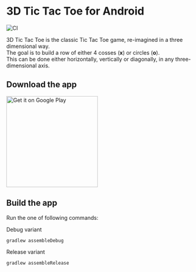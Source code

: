 # 3D Tic Tac Toe for Android

![CI](https://github.com/kremi151/3D-Tic-Tac-Toe-for-Android/workflows/CI/badge.svg)

3D Tic Tac Toe is the classic Tic Tac Toe game, re-imagined in a three dimensional way.  
The goal is to build a row of either 4 cosses (**x**) or circles (**o**).  
This can be done either horizontally, vertically or diagonally, in any three-dimensional axis.

## Download the app

<a href='http://play.google.com/store/apps/details?id=lu.kremi151.a3dtictactoe'><img width="240" alt='Get it on Google Play' src='https://play.google.com/intl/en_us/badges/static/images/badges/en_badge_web_generic.png'/></a>

## Build the app
Run the one of following commands:

Debug variant
```
gradlew assembleDebug
```

Release variant
```
gradlew assembleRelease
```
